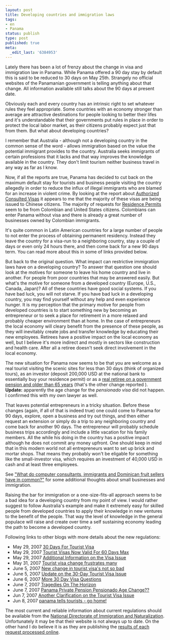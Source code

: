 ```yaml
---
layout: post
title: Developing countries and immigration laws
tags:
- en
- Panama
status: publish
type: post
published: true
meta:
  _edit_last: '6384953'
---
```

<p>Lately there has been a lot of frenzy about the change in visa and immigration law in Panama. While Panama offered a 90 day stay by default this is said to be reduced to 30 days on May 25th. Strangely no official websites of the Panamanian government is telling anything about that change. All information available still talks about the 90 days at present date.</p>

<p>Obviously each and every country has an intrinsic right to set whatever rules they feel appropriate. Some countries with an economy stronger than average are attractive destinations for people looking to better their lifes and it's understandable that their governments put rules in place in order to protect the local labor market, as their citizens probably expect just that from them. But what about developing countries?</p>

<p>I remember that Australia - although not a developing country in the common sense of the word - allows immigration based on the value the potential immigrant provides to the country. Australia seeks immigrants of certain professions that it lacks and that way improves the knowledge available in the country. They don't limit tourism neither business travel in any way as far as I know.</p>

<p>Now, if all the reports are true, Panama has decided to cut back on the maximum default stay for tourists and business people visiting the country allegedly in order to reduce the influx of illegal immigrants who are blamed for an increase in violent crime. By looking at the report about <a href="http://www.migracion.gob.pa/eng/consultadas.php">Authorized Consulted Visas</a> it appears to me that the majority of these visas are being issued to Chinese citizens. The majority of requests for <a href="http://www.migracion.gob.pa/eng/solicitudes.php">Residence Permits</a> seem to be from Colombian and United States citizens. Colombians can enter Panama without visa and there is already a great number of businesses owned by Colombian immigrants.</p>

<p>It's quite common in Latin American countries for a large number of people to not enter the process of obtaining permanent residency. Instead they leave the country for a visa-run to a neighboring country, stay a couple of days or even only 24 hours there, and then come back for a new 90 days term. You can read more about this in some of links provided below.</p>

<p>But back to the original question. What impact can restrictive immigration laws have on a developing country? To answer that question one should look at the motives for someone to leave his home country and live in another. For people from poor countries that may be answered easily. But what's the motive for someone from a developed country (Europe, U.S., Canada, Japan)? All of these countries have good social systems. If you have bad luck, you will not starve. If you have bad luck in a developing country, you may find yourself without any help and even experience hunger. It is my perception that the primary motive for people from developed countries is to start something new by becoming an entrepreneur or to seek a place for retirement in a more relaxed and probably cheaper environment than at home. In the case of entrepreneurs the local economy will cleary benefit from the presence of these people, as they will inevitably create jobs and transfer knowledge by educating their new employees. Retirees have a positive impact on the local economy as well, but I believe it's more indirect and mostly in sectors like construction and health care. After all a retiree doesn't seek direct involvement in the local economy.</p>

<p>The new situation for Panama now seems to be that you are welcome as a real tourist visiting the scenic sites for less than 30 days (think of organized tours), as an investor (deposit 200,000 USD at the national bank to essentially buy your residence permit) or as a <a href="http://www.chiriquichatter.net/blog/2007/06/07/panama-private-pension-pensionado-age-change/">real retiree on a government pension and older than 65 years</a> (that's the other change reported ). <strong>Update:</strong> apparently the age change for the <em>pensionado visa</em> did not happen. I confirmed this with my own lawyer as well.</p>

<p>That leaves potential entrepreneurs in a tricky situation. Before these changes (again, if all of that is indeed true) one could come to Panama for 90 days, explore, open a business and try out things, and then either request an extension or simply do a trip to any neighboring country and come back for another 90 days. The entrepreneur will probably schedule business trips accordingly and include a little vacation for his family members. All the while his doing in the country has a positive impact although he does not commit any money upfront. One should keep in mind that in this modern world not all entrepreneurs want to set up brick and mortar shops. That means they probably won't be eligable for something like the small-investor visa, which requires an investment of 40,000 USD in cash and at least three employees.</p>

<p>See <a href="http://econotrix.com/archives/000442.html">"What do computer consultants, immigrants and Dominican fruit sellers have in common?"</a> for some additional thoughts about small businesses and immigration.</p>

<p>Raising the bar for immigration or a one-size-fits-all approach seems to be a bad idea for a developing country from my point of view. I would rather suggest to follow Australia's example and make it extremely easy for skilled people from developed countries to apply their knowledge in new ventures to the benefit of the people. That way the level of knowledge in the general populace will raise and create over time a self sustaining economy leading the path to become a developed country.</p>

<p>Following links to other blogs with more details about the new regulations:</p>

<ul>
<li>May 29, 2007 <a href="http://www.chiriquichatter.net/blog/2007/05/29/30-day%c2%b4s-for-tourist-visa/">30 Days For Tourist Visa</a></li>
<li>May 29, 2007 <a href="http://www.panama-guide.com/article.php/20070529084919674">Tourist Visas Now Valid For 60 Days Max</a></li>
<li>May 29, 2007 <a href="http://www.panama-guide.com/article.php/20070529182323397">Additional Information on the Visa Issue</a></li>
<li>May 31, 2007 <a href="http://primapanama.blogs.com/_panama_residential_devel/2007/05/touursit_visa_c.html">Tourist visa change frustrates many</a></li>
<li>June 5, 2007 <a href="http://feeds.feedburner.com/~r/typepad/primapanama/_panama_residential_devel/~3/122409359/new_change_in_t.html">New change in tourist visa's not so bad</a></li>
<li>June 5, 2007 <a href="http://www.panama-guide.com/article.php/20070605191159100">Update on the 30-Day Tourist Visa Issue</a></li>
<li>June 6, 2007 <a href="http://www.chiriquichatter.net/blog/2007/06/06/more-30-day-visa-questions/">More 30 Day Visa Questions</a></li>
<li>June 7, 2007 <a href="http://www.chiriquichatter.net/blog/2007/06/07/tragedies-on-the-horizon/">Tragedies On The Horizon</a></li>
<li>June 7, 2007 <a href="http://www.chiriquichatter.net/blog/2007/06/07/panama-private-pension-pensionado-age-change/">Panama Private Pension Pensionado Age Change??</a></li>
<li>Jun 7, 2007 <a href="http://www.panama-guide.com/article.php/20070607193015792">Another Clarification on the Tourist Visa Issue</a></li>
<li>Jun 8, 2007 <a href="http://thepanamapages.com/archives/167">panama tells tourists - go home!</a></li>
</ul>

<p>The most current and reliable information about current regulations should be available from the <a href="http://www.migracion.gob.pa/eng/guiaservicios.php">National Directorate of Immigration and Naturalization</a>. Unfortunately it may be that their website is not always up to date. On the other hand I do believe it is as they are publishing the <a href="http://www.migracion.gob.pa/eng/solicitudes.php">results of each request processed online</a>.</p>
